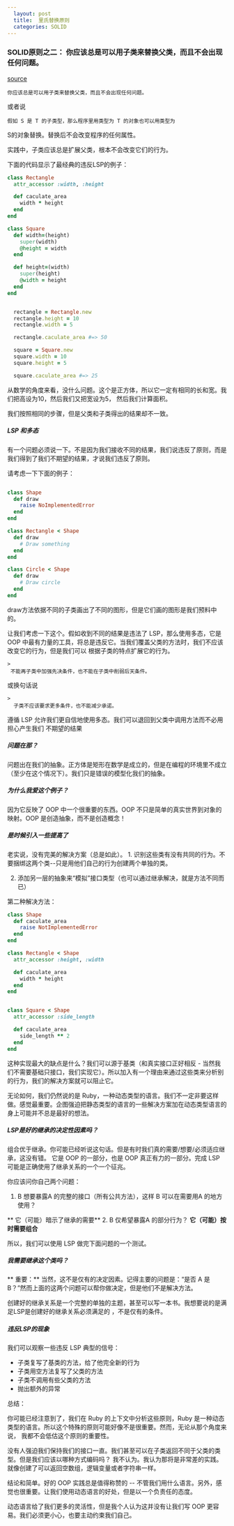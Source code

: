 ```yaml
---
  layout: post
  title:  里氏替换原则
  categories: SOLID
---
```


   ### SOLID原则之二： 你应该总是可以用子类来替换父类，而且不会出现任何问题。
   [source](https://www.netguru.co/codestories/solid-principles-3-lsp)

<!-- more -->



>
    你应该总是可以用子类来替换父类，而且不会出现任何问题。

或者说

>
    假如 S 是 T 的子类型，那么程序里用类型为 T 的对象也可以用类型为
S的对象替换。替换后不会改变程序的任何属性。


实践中，子类应该总是扩展父类，根本不会改变它们的行为。

下面的代码显示了最经典的违反LSP的例子：

```ruby
class Rectangle
  attr_accessor :width, :height

  def caculate_area
    width * height
  end
end

class Square
  def width=(height)
    super(width)
    @height = width
  end

  def height=(width)
    super(height)
    @width = height
  end
end


  rectangle = Rectangle.new
  rectangle.height = 10
  rectangle.width = 5

  rectangle.caculate_area #=> 50

  square = Square.new
  square.width = 10
  square.height = 5

  square.caculate_area #=> 25
```

从数学的角度来看，没什么问题。这个是正方体，所以它一定有相同的长和宽。我们把高设为10，然后我们又把宽设为5，
然后我们计算面积。

我们按照相同的步骤，但是父类和子类得出的结果却不一致。

#####  LSP 和多态

有一个问题必须说一下。不是因为我们接收不同的结果，我们说违反了原则，而是我们得到了我们不期望的结果，才说我们违反了原则。

请考虑一下下面的例子：

```ruby

class Shape
  def draw
    raise NoImplementedError
  end
end

class Rectangle < Shape
  def draw
    # Draw something
  end
end

class Circle < Shape
  def draw
    # Draw circle
  end
end

```

draw方法依据不同的子类画出了不同的图形，但是它们画的图形是我们预料中的。

让我们考虑一下这个。假如收到不同的结果是违法了 LSP，那么使用多态，它是 OOP
中最有力量的工具，将总是违反它。当我们覆盖父类的方法时，我们不应该改变它的行为，但是我们可以
根据子类的特点扩展它的行为。

    >
     不能再子类中加强先决条件，也不能在子类中削弱后天条件。
或换句话说

    >
      子类不应该要求更多条件，也不能减少承诺。

遵循 LSP 允许我们更自信地使用多态。我们可以退回到父类中调用方法而不必用担心产生我们
不期望的结果

##### 问题在那？

问题出在我们的抽象。正方体是矩形在数学是成立的，但是在编程的环境里不成立（至少在这个情况下）。我们只是错误的模型化我们的抽象。

##### 为什么我爱这个例子？

因为它反映了 OOP 中一个很重要的东西。OOP 不只是简单的真实世界到对象的映射。OOP
是创造抽象，而不是创造概念！

##### 是时候引入一些提高了

老实说，没有完美的解决方案（总是如此）。
1.
识别这些类有没有共同的行为。不要捆绑这两个类--只是用他们自己的行为创建两个单独的类。

2. 添加另一层的抽象来“模拟”接口类型（也可以通过继承解决，就是方法不同而已）

第二种解决方法：

```ruby
class Shape
  def caculate_area
    raise NotImplementedError
  end
end

class Rectangle < Shape
  attr_accessor :height, :width

  def caculate_area
    width * height
  end
end


class Square < Shape
  attr_accessor :side_length

  def caculate_area
    side_length ** 2
  end
end

```

这种实现最大的缺点是什么？我们可以源于基类（和真实接口正好相反 -
当然我们不需要基础只接口，我们实现它）。所以加入有一个理由来通过这些类来分析别的行为，我们的解决方案就可以阻止它。

无论如何，我们仍然说的是
Ruby，一种动态类型的语言。我们不一定非要这样做。感觉最重要。企图强迫把静态类型的语言的一些解决方案加在动态类型语言的身上可能并不总是最好的想法。

##### LSP是好的继承的决定性因素吗？

组合优于继承。你可能已经听说这句话。但是有时我们真的需要/想要/必须适应继承，这没有错。
它是 OOP 的一部分，也是 OOP 真正有力的一部分。完成 LSP
可能是正确使用了继承关系的一个一个征兆。

你应该问你自己两个问题：
1. B 想要暴露A 的完整的接口（所有公共方法），这样 B 可以在需要用A 的地方使用？

  ** 它（可能）暗示了继承的需要**
2. B 仅希望暴露A 的部分行为？
  **它（可能）按时需要组合**

所以，我们可以使用 LSP 做完下面问题的一个测试。

##### 我需要继承这个类吗？

** 重要：** 当然，这不是仅有的决定因素。记得主要的问题是：“是否 A 是
B？”然而上面的这两个问题可以帮你做决定，但是他们不是解决方法。

创建好的继承关系是一个完整的单独的主题，甚至可以写一本书。我想要说的是满足LSP是创建好的继承关系必须满足的
，不是仅有的条件。

##### 违反LSP的现象

我们可以观察一些违反 LSP 典型的信号：

* 子类复写了基类的方法，给了他完全新的行为
* 子类用空方法复写了父类的方法
* 子类不调用有些父类的方法
* 抛出额外的异常

总结：

你可能已经注意到了，我们在 Ruby 的上下文中分析这些原则，Ruby
是一种动态类型的语言。所以这个特殊的原则可能好像不是很重要。然而，无论从那个角度来说，
我都不会低估这个原则的重要性。

没有人强迫我们保持我们的接口一直。我们甚至可以在子类返回不同于父类的类型。但是我们应该以哪种方式编码吗？
我不认为。我认为那将是非常差的实践。就像创建了可以返回空数组，逻辑变量或者字符串一样。

结论和简单。好的 OOP 实践总是值得称赞的 --
不管我们用什么语言。另外，感觉也很重要。让我们使用动态语言的好处，但是以一个负责任的态度。

动态语言给了我们更多的灵活性，但是我个人认为这并没有让我们写 OOP
更容易。我们必须更小心，也要主动约束我们自己。
